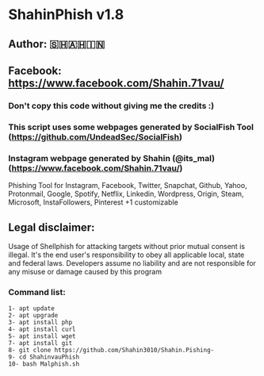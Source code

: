 # ShahinPhish v1.8
## Author: 🇸​​​​​🇭​​​​​🇦​​​​​🇭​​​​​🇮​​​​​🇳​​​​​
## Facebook: https://www.facebook.com/Shahin.71vau/
### Don't copy this code without giving me the credits :) 
### This script uses some webpages generated by SocialFish Tool (https://github.com/UndeadSec/SocialFish)
### Instagram webpage generated by Shahin (@its_mal) (https://www.facebook.com/Shahin.71vau/)

Phishing Tool for Instagram, Facebook, Twitter, Snapchat, Github, Yahoo, Protonmail, Google, Spotify, Netflix, Linkedin, Wordpress, Origin, Steam, Microsoft, InstaFollowers, Pinterest +1 customizable



## Legal disclaimer:

Usage of Shellphish for attacking targets without prior mutual consent is illegal. It's the end user's responsibility to obey all applicable local, state and federal laws. Developers assume no liability and are not responsible for any misuse or damage caused by this program 




### Command list:
```
1- apt update
2- apt upgrade
3- apt install php
4- apt install curl
5- apt install wget
7- apt install git
8- git clone https://github.com/Shahin3010/Shahin.Pishing-
9- cd ShahinvauPhish
10- bash Malphish.sh
```
